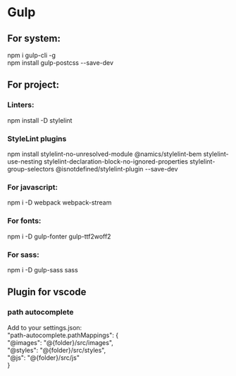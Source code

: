# Gulp

## For system:

npm i gulp-cli -g\
npm install gulp-postcss --save-dev

## For project:

### Linters:

npm install -D stylelint

### StyleLint plugins

npm install stylelint-no-unresolved-module @namics/stylelint-bem stylelint-use-nesting stylelint-declaration-block-no-ignored-properties stylelint-group-selectors @isnotdefined/stylelint-plugin --save-dev

### For javascript:

npm i -D webpack webpack-stream

### For fonts:

npm i -D gulp-fonter gulp-ttf2woff2

### For sass:

npm i -D gulp-sass sass

## Plugin for vscode

### path autocomplete

Add to your settings.json:\
"path-autocomplete.pathMappings": {\
"@images": "@{folder}/src/images",\
"@styles": "@{folder}/src/styles",\
"@js": "@{folder}/src/js"\
}
